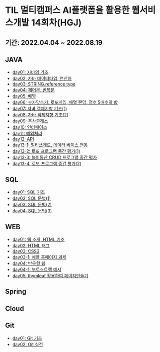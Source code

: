 # TIL 멀티캠퍼스 AI플랫폼을 활용한 웹서비스개발 14회차(HGJ)
## 기간: 2022.04.04 ~ 2022.08.19

## JAVA
 - [day01: 자바의 기초](https://github.com/AHLF77/TIL/blob/master/javaday01.md)
 - [day02: 자바 데이터타입, 연산자](https://github.com/AHLF77/TIL/blob/master/javaday02.md)
 - [day03: STRING,reference type](https://github.com/AHLF77/TIL/blob/master/javaday03.md)
 - [day04: 제어문, 반복문](https://github.com/AHLF77/TIL/blob/master/javaday04.md)
 - [day05: 배열](https://github.com/AHLF77/TIL/blob/master/javaday05.md)
 - [day06: 숫자맞추기, 로또게임, 배열 랜덤, 정수 5배수의 합](https://github.com/AHLF77/TIL/blob/master/javaday06.md)
 - [day07: 자바 객체지향 기초(1)](https://github.com/AHLF77/TIL/blob/master/javaday07.md)
 - [day08: 자바 객체지향 기초(2)](https://github.com/AHLF77/TIL/blob/master/javaday08.md)
 - [day09: 추상클래스](https://github.com/AHLF77/TIL/blob/master/javaday09.md)
 - [day10: 인터페이스](https://github.com/AHLF77/TIL/blob/master/javaday10.md)
 - [day11: 예외처리](https://github.com/AHLF77/TIL/blob/master/javaday11.md)
 - [day12: API](https://github.com/AHLF77/TIL/blob/master/javaday12.md)
 - [day13-1: 멀티쓰레드, 데이터 베이스 연동](https://github.com/AHLF77/TIL/blob/master/javaday13-1.md)
 - [day13-2: 로또 프로그램 중간 평가(1)](https://github.com/AHLF77/TIL/blob/master/javaday13-2.md)
 - [day13-3: 놀이동산 CRUD 프로그램 중간 평가](https://github.com/AHLF77/TIL/blob/master/javaday13-3.md)
 - [day13-4: 로또 프로그램 중간 평가(2)](https://github.com/AHLF77/TIL/blob/master/javaday13-4.md)

## SQL
 - [day01: SQL 기초](https://github.com/AHLF77/TIL/blob/master/sqlday01.md)
 - [day02: SQL 문법(1)](https://github.com/AHLF77/TIL/blob/master/sqlday02.md)
 - [day03: SQL 문법(2)](https://github.com/AHLF77/TIL/blob/master/sqlday03.md)
 - [day04: SQL 문법(3)](https://github.com/AHLF77/TIL/blob/master/sqlday04.md)

## WEB
 - [day01: 웹 소개, HTML 기초](https://github.com/AHLF77/TIL/blob/master/webday01.md) 
 - [day02: HTML 태그](https://github.com/AHLF77/TIL/blob/master/webday02.md)
 - [day03: CSS3](https://github.com/AHLF77/TIL/blob/master/webday03.md)
 - [day03-1: 애플 홈페이지 과제](https://github.com/AHLF77/TIL/blob/master/webday03-1.md)
 - [day04: 반응형 웹]()
 - [day04-1: 부트스트랩 예시]()
 - [day05: thymleaf 활용하여 페이지만들기]()


## Spring


## Cloud


## Git
 - [day01: Git 기초](https://github.com/AHLF77/TIL/blob/master/GItday01.md)
 - [day02: Git 실전](https://github.com/AHLF77/TIL/blob/master/GItday02.md)

